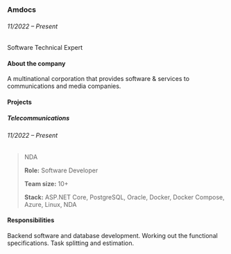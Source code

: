 ### Amdocs
###### <div class='dateRange'>11/2022 – Present</div>

Software Technical Expert

#### About the company
A multinational corporation that provides software & services to communications and media companies.

#### Projects

##### Telecommunications
###### <div class='dateRange'>11/2022 – Present</div>

> NDA
>
> **Role:** Software Developer
>
> **Team size:** 10+
>
> **Stack:** ASP.NET Core, PostgreSQL, Oracle, Docker, Docker Compose, Azure, Linux, NDA

#### Responsibilities
Backend software and database development. Working out the functional specifications. Task splitting and estimation.